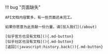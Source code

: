 !!! bug "页面缺失"

    API文档内容繁多，有一些页面还未完工。

    如果你愿意为此贡献一份力量，请[加入我们](/about)

    [似乎官方也没有文档](){.md-button}
    [似乎社区也没有文档](){.md-button}
    [返回](javascript:history.back()){.md-button}
